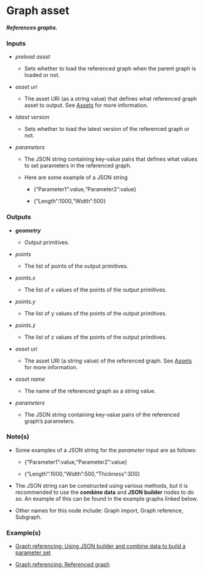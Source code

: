 # Graph asset

**_References graphs._**


### Inputs

* _preload asset_

  * Sets whether to load the referenced graph when the parent graph is loaded or not.

* _asset uri_

  * The asset URI (as a string value) that defines what referenced graph asset to output. See [Assets](/concepts/GeneralConcepts/assets.md) for more information.

* _latest version_

  * Sets whether to load the latest version of the referenced graph or not.

* _parameters_

  * The JSON string containing key-value pairs that defines what values to set parameters in the referenced graph.

  * Here are some example of a JSON string

    * {“Parameter1”:value,“Parameter2”:value}

    * {“Length”:1000,“Width”:500}


### Outputs

* **_geometry_**

  * Output primitives.

* _points_

  * The list of points of the output primitives.

* _points.x_

  * The list of x values of the points of the output primitives.

* _points.y_

  * The list of y values of the points of the output primitives.

* _points.z_

  * The list of z values of the points of the output primitives.

* _asset uri_

  * The asset URI (a string value) of the referenced graph. See [Assets](/concepts/GeneralConcepts/assets.md) for more information.

* _asset name_

  * The name of the referenced graph as a string value.

* _parameters_

  * The JSON string containing key-value pairs of the referenced graph’s parameters.


### Note(s)

* Some examples of a JSON string for the _parameter_ input are as follows:

  * {“Parameter1”:value,“Parameter2”:value}

  * {“Length”:1000,“Width”:500,“Thickness”:300}

* The JSON string can be constructed using various methods, but it is recommended to use the **combine data** and **JSON builder** nodes to do so. An example of this can be found in the example graphs linked below.

* Other names for this node include: Graph import, Graph reference, Subgraph.


### Example(s)

* <a href="https://creator.trimble.com/graph?assetURI=whp:335c3935-fd41-4dff-b56c-81ae45b1e904&version=latest" target="_blank">Graph referencing: Using JSON builder and combine data to build a parameter set</a>

* <a href="https://creator.trimble.com/graph?assetURI=whp:e80c57db-bf81-427d-995d-939bbf014fe0&version=latest" target="_blank">Graph referencing: Referenced graph</a>
